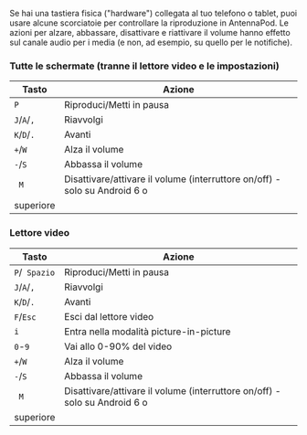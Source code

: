 Se hai una tastiera fisica ("hardware") collegata al tuo telefono o tablet, puoi
usare alcune scorciatoie per controllare la riproduzione in AntennaPod. Le
azioni per alzare, abbassare, disattivare e riattivare il volume hanno effetto
sul canale audio per i media (e non, ad esempio, su quello per le notifiche).

### Tutte le schermate (tranne il lettore video e le impostazioni)

| Tasto | Azione |
| --- | --- |
| `P` | Riproduci/Metti in pausa |
| `J`/`A`/`,` | Riavvolgi |
| `K`/`D`/`.` | Avanti |
| `+`/`W` | Alza il volume |
| `-`/`S` | Abbassa il volume |
| ` M` | Disattivare/attivare il volume (interruttore on/off) - solo su Android 6 o
superiore |

### Lettore video

| Tasto | Azione |
| --- | --- |
| `P`/` Spazio` | Riproduci/Metti in pausa |
| `J`/`A`/`,` | Riavvolgi |
| `K`/`D`/`.` | Avanti |
| `F`/`Esc` | Esci dal lettore video |
| `i` | Entra nella modalità picture-in-picture |
| `0`-`9` | Vai allo 0-90% del video |
| `+`/`W` | Alza il volume |
| `-`/`S` | Abbassa il volume |
| ` M` | Disattivare/attivare il volume (interruttore on/off) - solo su Android 6 o
superiore |
